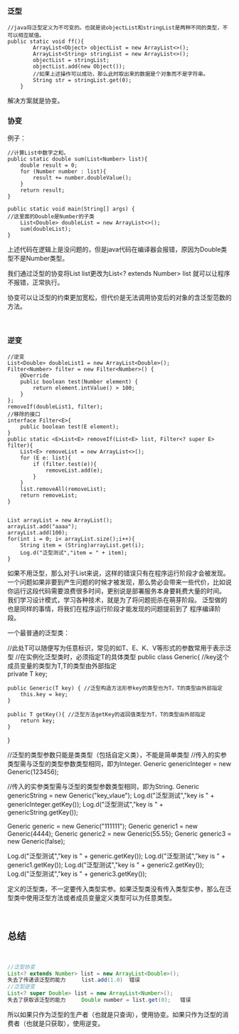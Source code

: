 ### 泛型

```
//java将泛型定义为不可变的。也就是说objectList和stringList是两种不同的类型，不可以相互赋值。
public static void ff(){
        ArrayList<Object> objectList = new ArrayList<>();
        ArrayList<String> stringList = new ArrayList<>();
        objectList = stringList;
        objectList.add(new Object());
        //如果上述操作可以成功，那么此时取出来的数据是个对象而不是字符串。
        String str = stringList.get(0);
    }
```

解决方案就是协变。

### 协变

例子：

```
//计算List中数字之和。
public static double sum(List<Number> list){
    double result = 0;
    for (Number number : list){
        result += number.doubleValue();
    }
    return result;
}
```

```
public static void main(String[] args) {
//这里面的Double是Number的子类
    List<Double> doubleList = new ArrayList<>();
    sum(doubleList);
}
```

上述代码在逻辑上是没问题的，但是java代码在编译器会报错，原因为Double类型不是Number类型。

我们通过泛型的协变将List<Number> list更改为List<? extends Number> list 就可以让程序不报错，正常执行。

协变可以让泛型的约束更加宽松，但代价是无法调用协变后的对象的含泛型范数的方法。

<br/>

### 逆变

```
//逆变
List<Double> doubleList1 = new ArrayList<Double>();
Filter<Number> filter = new Filter<Number>() {
    @Override
    public boolean test(Number element) {
        return element.intValue() > 100;
    }
};
removeIf(doubleList1, filter);
//移除的接口
interface Filter<E>{
    public boolean test(E element);
}
public static <E>List<E> removeIf(List<E> list, Filter<? super E> filter){
    List<E> removeList = new ArrayList<>();
    for (E e: list){
        if (filter.test(e)){
            removeList.add(e);
        }
    }
    list.removeAll(removeList);
    return removeList;
}

```

```

List arrayList = new ArrayList();
arrayList.add("aaaa");
arrayList.add(100);
for(int i = 0; i< arrayList.size();i++){
    String item = (String)arrayList.get(i);
    Log.d("泛型测试","item = " + item);
}
```

如果不用泛型，那么对于List来说，这样的错误只有在程序运行阶段才会被发现。
一个问题如果非要到产生问题的时候才被发现，那么势必会带来一些代价，比如说你运行这段代码需要浪费很多时间，更别说是部署服务本身要耗费大量的时间。
我们学习设计模式，学习各种技术，就是为了将问题扼杀在萌芽阶段。
泛型做的也是同样的事情，将我们在程序运行阶段才能发现的问题提前到了 程序编译阶段。

一个最普通的泛型类：

//此处T可以随便写为任意标识，常见的如T、E、K、V等形式的参数常用于表示泛型
//在实例化泛型类时，必须指定T的具体类型
public class Generic<T>{ 
    //key这个成员变量的类型为T,T的类型由外部指定  
    private T key;

```
public Generic(T key) { //泛型构造方法形参key的类型也为T，T的类型由外部指定
    this.key = key;
}

public T getKey(){ //泛型方法getKey的返回值类型为T，T的类型由外部指定
    return key;
}
```

}

//泛型的类型参数只能是类类型（包括自定义类），不能是简单类型
//传入的实参类型需与泛型的类型参数类型相同，即为Integer.
Generic<Integer> genericInteger = new Generic<Integer>(123456);

//传入的实参类型需与泛型的类型参数类型相同，即为String.
Generic<String> genericString = new Generic<String>("key_vlaue");
Log.d("泛型测试","key is " + genericInteger.getKey());
Log.d("泛型测试","key is " + genericString.getKey());

Generic generic = new Generic("111111");
Generic generic1 = new Generic(4444);
Generic generic2 = new Generic(55.55);
Generic generic3 = new Generic(false);

Log.d("泛型测试","key is " + generic.getKey());
Log.d("泛型测试","key is " + generic1.getKey());
Log.d("泛型测试","key is " + generic2.getKey());
Log.d("泛型测试","key is " + generic3.getKey());

定义的泛型类，不一定要传入类型实参。如果泛型类没有传入类型实参，那么在泛型类中使用泛型方法或者成员变量定义类型可以为任意类型。

<br/>

## 总结

<br/>

```java
//泛型协变
List<? extends Number> list = new ArrayList<Double>();
失去了传递该泛型的能力     list.add(1.0)  错误
//泛型逆变
List<? super Double> list = new ArrayList<Number>();
失去了获取该泛型的能力     Double number = list.get(0);   错误

```

所以如果只作为泛型的生产者（也就是只查询），使用协变。如果只作为泛型的消费者（也就是只获取），使用逆变。